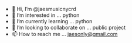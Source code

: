 - 👋 Hi, I’m @jaesmusicnycrd
- 👀 I’m interested in ... python
- 🌱 I’m currently learning ... python
- 💞️ I’m looking to collaborate on ... public project
- 📫 How to reach me ... jaesonly@gmail.com

<!---
jaesmusicnycrd/jaesmusicnycrd is a ✨ special ✨ repository because its `README.md` (this file) appears on your GitHub profile.
You can click the Preview link to take a look at your changes.
--->
